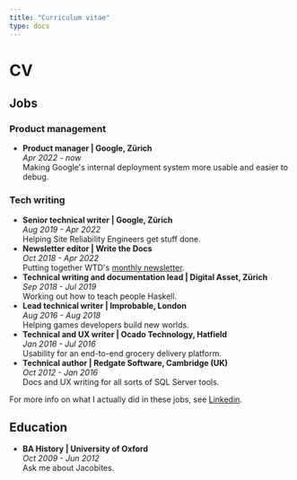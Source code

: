 ```yaml
---
title: "Curriculum vitae"
type: docs
---
```

# CV

## Jobs

### Product management

* **Product manager | Google, Zürich**
<br> *Apr 2022 - now*
<br> Making Google's internal deployment system more usable and easier to debug.

### Tech writing

* **Senior technical writer | Google, Zürich** \
 *Aug 2019 - Apr 2022* \
Helping Site Reliability Engineers get stuff done.
* **Newsletter editor | Write the Docs** \
*Oct 2018 - Apr 2022* \
Putting together WTD's [monthly newsletter](https://www.writethedocs.org/blog/archive/tag/newsletter/).
* **Technical writing and documentation lead | Digital Asset, Zürich** \
*Sep 2018 - Jul 2019* \
Working out how to teach people Haskell.
* **Lead technical writer | Improbable, London** \
*Aug 2016 - Aug 2018* \
Helping games developers build new worlds.
* **Technical and UX writer | Ocado Technology, Hatfield** \
*Jan 2016 - Jul 2016* \
Usability for an end-to-end grocery delivery platform.
* **Technical author | Redgate Software, Cambridge (UK)** \
*Oct 2012 - Jan 2016* \
Docs and UX writing for all sorts of SQL Server tools.

For more info on what I actually did in these jobs,
see [Linkedin](https://www.linkedin.com/in/bethaitman).

## Education

* **BA History | University of Oxford** \
*Oct 2009 - Jun 2012* \
Ask me about Jacobites.
